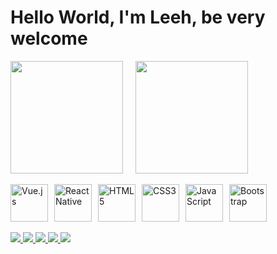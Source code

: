 <h1>Hello World, I'm Leeh, be very welcome</h1>

<!-- Bloco dos cards lado a lado -->
<div style="display: flex; gap: 20px; flex-wrap: wrap; align-items: center;">
  <img height="180em" src="https://github-readme-stats.vercel.app/api?username=Matheus-Nisholas&show_icons=true&theme=tokyonight&include_all_commits=true&count_private=true"/>
  <img height="180em" src="https://github-readme-stats.vercel.app/api/top-langs/?username=Matheus-Nisholas&layout=compact&langs_count=6&theme=tokyonight"/>
</div>

<br/>

<!-- Bloco das tecnologias -->
<div style="display: flex; gap: 10px; flex-wrap: wrap; align-items: center;">
  <img src="https://img.icons8.com/color/2x/vue-js.png" width="60" alt="Vue.js"/>
  <img src="https://upload.wikimedia.org/wikipedia/commons/thumb/a/a7/React-icon.svg/539px-React-icon.svg.png" width="60" alt="React Native"/>
  <img src="https://img.icons8.com/color/2x/html-5.png" width="60" alt="HTML5"/>
  <img src="https://img.icons8.com/color/2x/css3.png" width="60" alt="CSS3"/>
  <img src="https://static.vecteezy.com/system/resources/previews/027/127/560/non_2x/javascript-logo-javascript-icon-transparent-free-png.png" width="60" alt="JavaScript"/>
  <img src="https://img.icons8.com/color/2x/bootstrap.png" width="60" alt="Bootstrap"/>
</div>

<br/>

<!-- Bloco das redes sociais -->
<div>
  <a href="https://www.youtube.com/channel/UCbOyyAqpyiYiImgaoXAwd9A" target="_blank">
    <img src="https://img.shields.io/badge/YouTube-FF0000?style=for-the-badge&logo=youtube&logoColor=white"/>
  </a>
  <a href="https://www.instagram.com/_leehxd/" target="_blank">
    <img src="https://img.shields.io/badge/-Instagram-%23E4405F?style=for-the-badge&logo=instagram&logoColor=white"/>
  </a>
  <a href="https://www.twitch.tv/leehxd_" target="_blank">
    <img src="https://img.shields.io/badge/Twitch-9146FF?style=for-the-badge&logo=twitch&logoColor=white"/>
  </a>
  <a href="mailto:contato@leehxd.com.br" target="_blank">
    <img src="https://img.shields.io/badge/-Gmail-%23333?style=for-the-badge&logo=gmail&logoColor=white"/>
  </a>
  <a href="https://www.linkedin.com/in/leticiajm/" target="_blank">
    <img src="https://img.shields.io/badge/-LinkedIn-%230077B5?style=for-the-badge&logo=linkedin&logoColor=white"/>
  </a>
</div>

